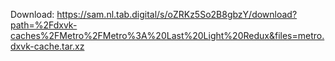 Download: https://sam.nl.tab.digital/s/oZRKz5So2B8gbzY/download?path=%2Fdxvk-caches%2FMetro%2FMetro%3A%20Last%20Light%20Redux&files=metro.dxvk-cache.tar.xz
